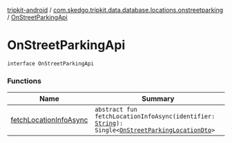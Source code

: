 [tripkit-android](../../index.md) / [com.skedgo.tripkit.data.database.locations.onstreetparking](../index.md) / [OnStreetParkingApi](./index.md)

# OnStreetParkingApi

`interface OnStreetParkingApi`

### Functions

| Name | Summary |
|---|---|
| [fetchLocationInfoAsync](fetch-location-info-async.md) | `abstract fun fetchLocationInfoAsync(identifier: `[`String`](https://kotlinlang.org/api/latest/jvm/stdlib/kotlin/-string/index.html)`): Single<`[`OnStreetParkingLocationDto`](../-on-street-parking-location-dto/index.md)`>` |
